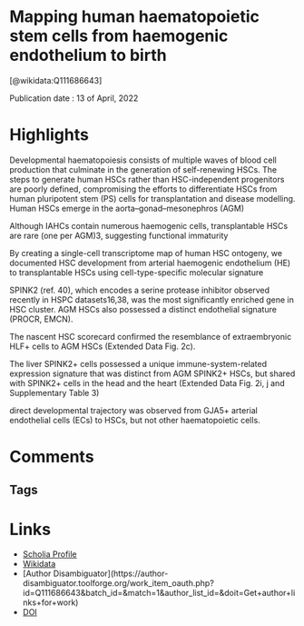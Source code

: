 
Mapping human haematopoietic stem cells from haemogenic endothelium to birth
============================================================================
  
  [@wikidata:Q111686643]  
  
Publication date : 13 of April, 2022  

# Highlights

Developmental haematopoiesis consists of multiple waves of blood cell production that culminate in the generation of self-renewing HSCs. The steps to generate human HSCs rather than HSC-independent progenitors are poorly defined, compromising the efforts to differentiate HSCs from human pluripotent stem (PS) cells for transplantation and disease modelling. Human HSCs emerge in the aorta–gonad–mesonephros (AGM) 

Although IAHCs contain numerous haemogenic cells, transplantable HSCs are rare (one per AGM)3, suggesting functional immaturity

By creating a single-cell transcriptome map of human HSC ontogeny, we documented HSC development from arterial haemogenic endothelium (HE) to transplantable HSCs using cell-type-specific molecular signature

SPINK2 (ref. 40), which encodes a serine protease inhibitor observed recently in HSPC datasets16,38, was the most significantly enriched gene in HSC cluster. AGM HSCs also possessed a distinct endothelial signature (PROCR, EMCN).

The nascent HSC scorecard confirmed the resemblance of extraembryonic HLF+ cells to AGM HSCs (Extended Data Fig. 2c).

The liver SPINK2+ cells possessed a unique immune-system-related expression signature that was distinct from AGM SPINK2+ HSCs, but shared with SPINK2+ cells in the head and the heart (Extended Data Fig. 2i, j and Supplementary Table 3)

direct developmental trajectory was observed from GJA5+ arterial endothelial cells (ECs) to HSCs, but not other haematopoietic cells.

# Comments

## Tags

# Links
  
 * [Scholia Profile](https://scholia.toolforge.org/work/Q111686643)  
 * [Wikidata](https://www.wikidata.org/wiki/Q111686643)  
 * [Author Disambiguator](https://author-
disambiguator.toolforge.org/work_item_oauth.php?id=Q111686643&batch_id=&match=1&author_list_id=&doit=Get+author+links+for+work)  
 * [DOI](https://doi.org/10.1038/S41586-022-04571-X)  
